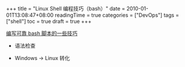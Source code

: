 +++
title = "Linux Shell 编程技巧（bash）"
date = 2010-01-01T13:08:47+08:00
readingTime = true
categories = ["DevOps"]
tags = ["shell"]
toc = true
draft = true
+++

<!--more-->

[编写可靠 bash 脚本的一些技巧](https://cloud.tencent.com/developer/article/1613286)

-   语法检查

-   Windows -> Linux 转化
